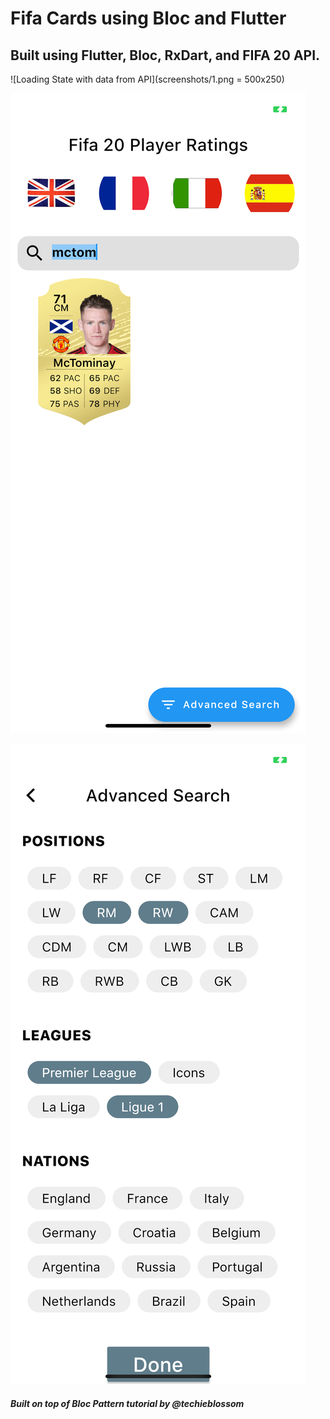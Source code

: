 # Fifa Cards using Bloc and Flutter

## Built using Flutter, Bloc, RxDart, and FIFA 20 API.

![Loading State with data from API](screenshots/1.png = 500x250)

![Searching State with results from API](screenshots/2.png)

![Advanced search State](screenshots/3.png)

##### Built on top of Bloc Pattern tutorial by @techieblossom
